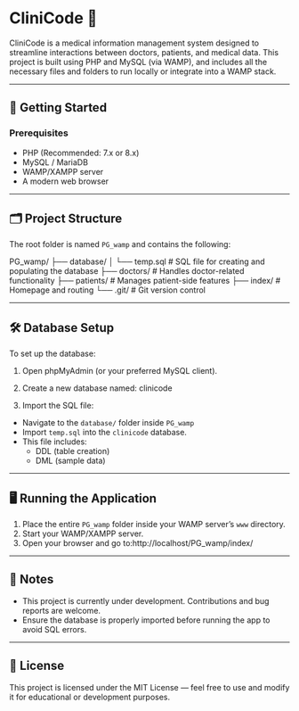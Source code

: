 # CliniCode 🏥

CliniCode is a medical information management system designed to streamline interactions between doctors, patients, and medical data. This project is built using PHP and MySQL (via WAMP), and includes all the necessary files and folders to run locally or integrate into a WAMP stack.

---

## 🚀 Getting Started

### Prerequisites

- PHP (Recommended: 7.x or 8.x)
- MySQL / MariaDB
- WAMP/XAMPP server
- A modern web browser

---

## 🗂 Project Structure

The root folder is named `PG_wamp` and contains the following:

PG_wamp/
├── database/
│ └── temp.sql # SQL file for creating and populating the database
├── doctors/ # Handles doctor-related functionality
├── patients/ # Manages patient-side features
├── index/ # Homepage and routing
└── .git/ # Git version control

---

## 🛠️ Database Setup

To set up the database:

1. Open phpMyAdmin (or your preferred MySQL client).
2. Create a new database named: clinicode


3. Import the SQL file:

- Navigate to the `database/` folder inside `PG_wamp`
- Import `temp.sql` into the `clinicode` database.
- This file includes:
  - DDL (table creation)
  - DML (sample data)

---

## 🖥️ Running the Application

1. Place the entire `PG_wamp` folder inside your WAMP server’s `www` directory.
2. Start your WAMP/XAMPP server.
3. Open your browser and go to:http://localhost/PG_wamp/index/


---

## 📌 Notes

- This project is currently under development. Contributions and bug reports are welcome.
- Ensure the database is properly imported before running the app to avoid SQL errors.

---

## 📄 License

This project is licensed under the MIT License — feel free to use and modify it for educational or development purposes.
